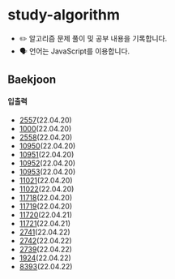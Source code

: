 # study-algorithm

-   ✏️ 알고리즘 문제 풀이 및 공부 내용을 기록합니다.
-   🗣 언어는 JavaScript를 이용합니다.

## Baekjoon

#### 입출력

-   [2557](https://github.com/ppmyor/study-algorithm/blob/main/Baekjoon/2557.js)(22.04.20)
-   [1000](https://github.com/ppmyor/study-algorithm/blob/main/Baekjoon/1000.js)(22.04.20)
-   [2558](https://github.com/ppmyor/study-algorithm/blob/main/Baekjoon/2558.js)(22.04.20)
-   [10950](https://github.com/ppmyor/study-algorithm/blob/main/Baekjoon/10950.js)(22.04.20)
-   [10951](https://github.com/ppmyor/study-algorithm/blob/main/Baekjoon/10951.js)(22.04.20)
-   [10952](https://github.com/ppmyor/study-algorithm/blob/main/Baekjoon/10952.js)(22.04.20)
-   [10953](https://github.com/ppmyor/study-algorithm/blob/main/Baekjoon/10953.js)(22.04.20)
-   [11021](https://github.com/ppmyor/study-algorithm/blob/main/Baekjoon/11021.js)(22.04.20)
-   [11022](https://github.com/ppmyor/study-algorithm/blob/main/Baekjoon/11022.js)(22.04.20)
-   [11718](https://github.com/ppmyor/study-algorithm/blob/main/Baekjoon/11718.js)(22.04.20)
-   [11719](https://github.com/ppmyor/study-algorithm/blob/main/Baekjoon/11719.js)(22.04.20)
-   [11720](https://github.com/ppmyor/study-algorithm/blob/main/Baekjoon/11720.js)(22.04.21)
-   [11721](https://github.com/ppmyor/study-algorithm/blob/main/Baekjoon/11721.js)(22.04.21)
-   [2741](https://github.com/ppmyor/study-algorithm/blob/main/Baekjoon/2741.js)(22.04.22)
-   [2742](https://github.com/ppmyor/study-algorithm/blob/main/Baekjoon/2742.js)(22.04.22)
-   [2739](https://github.com/ppmyor/study-algorithm/blob/main/Baekjoon/2739.js)(22.04.22)
-   [1924](https://github.com/ppmyor/study-algorithm/blob/main/Baekjoon/1924.js)(22.04.22)
-   [8393](https://github.com/ppmyor/study-algorithm/blob/main/Baekjoon/8393.js)(22.04.22)
